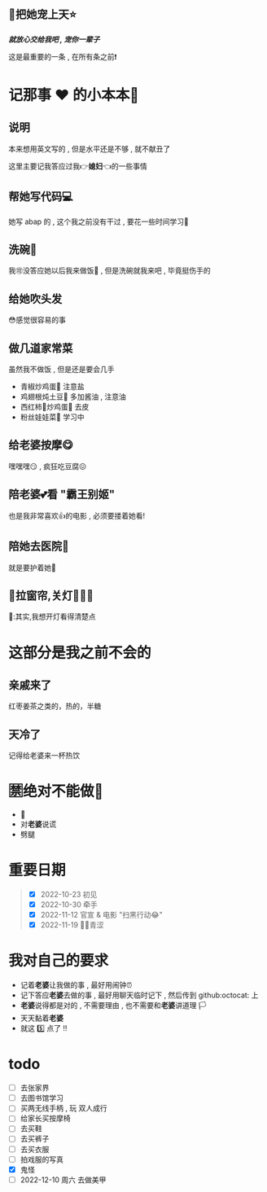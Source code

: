 ## :sparkling_heart:把她宠上天:star:
***就放心交给我吧 , 宠你一辈子***

这是最重要的一条 , 在所有条之前:exclamation:

# 记那事 :heart: 的小本本:notebook:
## 说明
本来想用英文写的 , 但是水平还是不够 , 就不献丑了

这里主要记我答应过我:point_right:**媳妇**:point_left:的一些事情

## 帮她写代码:computer:
她写 abap 的 , 这个我之前没有干过 , 要花一些时间学习:see_no_evil:

## 洗碗:rice:
我:accept:没答应她以后我来做饭:rice_ball: , 但是洗碗就我来吧 , 毕竟挺伤手的

## 给她吹头发
:flushed:感觉很容易的事

## 做几道家常菜
虽然我不做饭 , 但是还是要会几手
+ 青椒炒鸡蛋:egg: 注意盐
+ 鸡翅根炖土豆:sweet_potato: 多加酱油 , 注意油
+ 西红柿:tomato:炒鸡蛋:egg: 去皮
+ 粉丝娃娃菜:leafy_green: 学习中

## 给**老婆**按摩:yum:
嘿嘿嘿:smirk: , 疯狂吃豆腐:confounded:

## 陪**老婆**:two_hearts:看 "霸王别姬"
也是我非常喜欢:thumbsup:的电影 , 必须要搂着她看!

## 陪她去医院:hospital:
就是要护着她:muscle:

## :underage:拉窗帘,关灯:clap::clap::clap:
:owl::其实,我想开灯看得清楚点

# 这部分是我之前不会的
## 亲戚来了
红枣姜茶之类的，热的，半糖

## 天冷了
记得给老婆来一杯热饮

# :u7981:绝对不能做:stop_sign:
+ :smoking:
+ 对**老婆**说谎
+ 劈腿
# 重要日期
> - [x] 2022-10-23 初见
> - [x] 2022-10-30 牵手
> - [x] 2022-11-12 官宣 & 电影 "扫黑行动:joy:"
> - [x] 2022-11-19 :birthday::kiss:青涩

# 我对自己的要求
+ 记着**老婆**让我做的事 , 最好用闹钟:alarm_clock:
+ 记下答应**老婆**去做的事 , 最好用聊天临时记下 , 然后传到 github:octocat: 上
+ **老婆**说得都是对的 , 不需要理由 , 也不需要和**老婆**讲道理	:white_flag:
+ 天天黏着**老婆**
+ 就这 :five: 点了 :bangbang:

# todo
+ [ ] 去张家界
+ [ ] 去图书馆学习
+ [ ] 买两无线手柄 , 玩 双人成行
+ [ ] 给家长买按摩椅
+ [ ] 去买鞋
+ [ ] 去买裤子
+ [ ] 去买衣服
+ [ ] 拍戏服的写真
+ [x] 鬼怪
+ [ ] 2022-12-10 周六 去做美甲